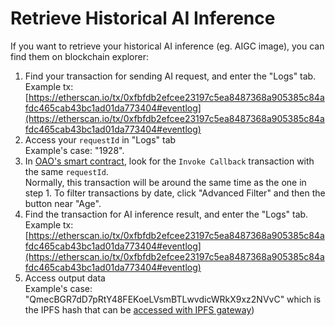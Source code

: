 # Retrieve Historical AI Inference

If you want to retrieve your historical AI inference (eg. AIGC image), you can find them on blockchain explorer:

1. Find your transaction for sending AI request, and enter the "Logs" tab.\
   Example tx: [https://etherscan.io/tx/0xfbfdb2efcee23197c5ea8487368a905385c84afdc465cab43bc1ad01da773404#eventlog](https://etherscan.io/tx/0xfbfdb2efcee23197c5ea8487368a905385c84afdc465cab43bc1ad01da773404#eventlog)
2. Access your `requestId` in "Logs" tab\
   Example's case: "1928".
3. In [OAO's smart contract](../reference.md), look for the `Invoke Callback` transaction with the same `requestId`.\
   Normally, this transaction will be around the same time as the one in step 1. To filter transactions by date, click "Advanced Filter" and then the button near "Age".
4. Find the transaction for AI inference result, and enter the "Logs" tab.\
   Example tx: [https://etherscan.io/tx/0xfbfdb2efcee23197c5ea8487368a905385c84afdc465cab43bc1ad01da773404#eventlog](https://etherscan.io/tx/0xfbfdb2efcee23197c5ea8487368a905385c84afdc465cab43bc1ad01da773404#eventlog)
5. Access output data\
   Example's case: "QmecBGR7dD7pRtY48FEKoeLVsmBTLwvdicWRkX9xz2NVvC" which is the IPFS hash that can be [accessed with IPFS gateway](https://ipfs.io/ipfs/QmecBGR7dD7pRtY48FEKoeLVsmBTLwvdicWRkX9xz2NVvC))
